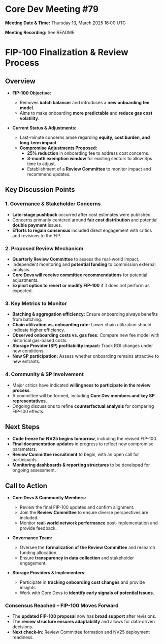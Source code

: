 # Core Dev Meeting #79

**Meeting Date & Time:** Thursday 13, March 2025 16:00 UTC

**Meeting Recording:** See README
# FIP-100 Finalization & Review Process

## Overview
- **FIP-100 Objective:**  
  - Removes **batch balancer** and introduces a **new onboarding fee model**.
  - Aims to make onboarding **more predictable** and **reduce gas cost volatility**.

- **Current Status & Adjustments:**
  - Last-minute concerns arose regarding **equity, cost burden, and long-term impact**.
  - **Compromise Adjustments Proposed:**
    - **25% reduction** in onboarding fee to address cost concerns.
    - **3-month exemption window** for existing sectors to allow Sps time to adjust.
    - Establishment of a **Review Committee** to monitor impact and recommend updates.

## Key Discussion Points
### 1. **Governance & Stakeholder Concerns**
   - **Late-stage pushback** occurred after cost estimates were published.
   - Concerns primarily centered around **fair cost distribution** and potential **double payment** issues.
   - **Efforts to regain consensus** included direct engagement with critics and revisions to the FIP.

### 2. **Proposed Review Mechanism**
   - **Quarterly Review Committee** to assess the real-world impact.
   - Independent monitoring and **potential funding** to commission external analysis.
   - **Core Devs will receive committee recommendations** for potential adjustments.
   - **Explicit option to revert or modify FIP-100** if it does not perform as expected.

### 3. **Key Metrics to Monitor**
   - **Batching & aggregation efficiency:** Ensure onboarding always benefits from batching.
   - **Chain utilization vs. onboarding rate:** Lower chain utilization should indicate higher efficiency.
   - **Observed onboarding costs vs. gas fees:** Compare new fee model with historical gas-based costs.
   - **Storage Provider (SP) profitability impact:** Track ROI changes under new conditions.
   - **New SP participation:** Assess whether onboarding remains attractive to new entrants.

### 4. **Community & SP Involvement**
   - Major critics have indicated **willingness to participate in the review process**.
   - A committee will be formed, including **Core Dev members and key SP representatives**.
   - Ongoing discussions to refine **counterfactual analysis** for comparing FIP-100 effects.

## Next Steps
- **Code freeze for NV25 begins tomorrow**, including the revised FIP-100.
- **Final documentation updates** in progress to reflect new compromise parameters.
- **Review Committee recruitment** to begin, with an open call for participants.
- **Monitoring dashboards & reporting structures** to be developed for ongoing assessment.

## Call to Action
- **Core Devs & Community Members:**  
  - Review the final FIP-100 updates and confirm alignment.  
  - Join the **Review Committee** to ensure diverse perspectives are included.  
  - Monitor **real-world network performance** post-implementation and provide feedback.

- **Governance Team:**  
  - Oversee the **formalization of the Review Committee** and research funding allocation.  
  - Ensure **transparency in data collection** and stakeholder engagement.

- **Storage Providers & Implementers:**  
  - Participate in **tracking onboarding cost changes** and provide insights.  
  - Work with Core Devs to **identify early signals of potential issues**.

### **Consensus Reached – FIP-100 Moves Forward**
- The **updated FIP-100 proposal** now has **broad support** after revisions.
- The **review structure ensures adaptability** and allows for data-driven decisions.
- **Next check-in:** Review Committee formation and NV25 deployment readiness.
